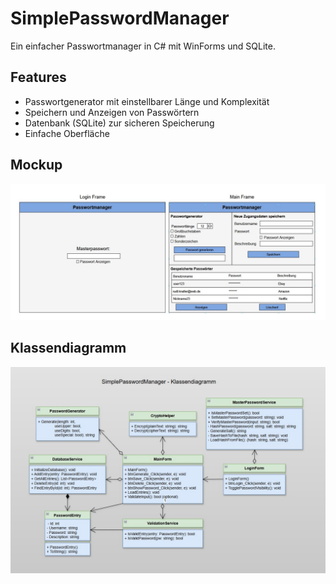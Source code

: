 # SimplePasswordManager

Ein einfacher Passwortmanager in C# mit WinForms und SQLite.

## Features

- Passwortgenerator mit einstellbarer Länge und Komplexität
- Speichern und Anzeigen von Passwörtern
- Datenbank (SQLite) zur sicheren Speicherung
- Einfache Oberfläche

## Mockup

![Mockup](docs/mockup/mockup.jpg)

## Klassendiagramm

![Klassendiagramm](docs/UML/class_diagram.jpg)
